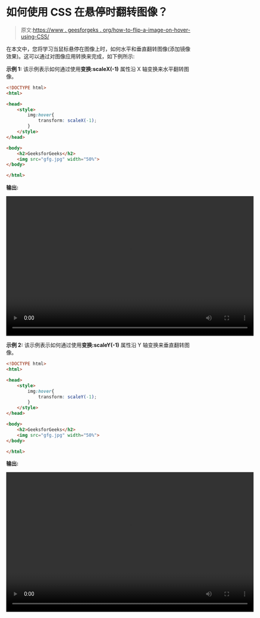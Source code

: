 # 如何使用 CSS 在悬停时翻转图像？

> 原文:[https://www . geesforgeks . org/how-to-flip-a-image-on-hover-using-CSS/](https://www.geeksforgeeks.org/how-to-flip-an-image-on-hover-using-css/)

在本文中，您将学习当鼠标悬停在图像上时，如何水平和垂直翻转图像(添加镜像效果)。这可以通过对图像应用转换来完成，如下例所示:

**示例 1:** 该示例表示如何通过使用**变换:scaleX(-1)** 属性沿 X 轴变换来水平翻转图像。

```html
<!DOCTYPE html>
<html>

<head>
    <style>
        img:hover{
            transform: scaleX(-1);
        }
    </style>
</head>

<body>
    <h2>GeeksforGeeks</h2>
    <img src="gfg.jpg" width="50%">
</body>

</html>
```

**输出:**

<video class="wp-video-shortcode" id="video-434023-1" width="665" height="375" preload="metadata" controls=""><source type="video/mp4" src="https://media.geeksforgeeks.org/wp-content/uploads/20200612220316/6.1-final.mp4?_=1">[https://media.geeksforgeeks.org/wp-content/uploads/20200612220316/6.1-final.mp4](https://media.geeksforgeeks.org/wp-content/uploads/20200612220316/6.1-final.mp4)</video>

**示例 2:** 该示例表示如何通过使用**变换:scaleY(-1)** 属性沿 Y 轴变换来垂直翻转图像。

```html
<!DOCTYPE html>
<html>

<head>
    <style>
        img:hover{
            transform: scaleY(-1);
        }
    </style>
</head>

<body>
    <h2>GeeksforGeeks</h2>
    <img src="gfg.jpg" width="50%">
</body>

</html>
```

**输出:**

<video class="wp-video-shortcode" id="video-434023-2" width="665" height="375" preload="metadata" controls=""><source type="video/mp4" src="https://media.geeksforgeeks.org/wp-content/uploads/20200612220621/6.2-final.mp4?_=2">[https://media.geeksforgeeks.org/wp-content/uploads/20200612220621/6.2-final.mp4](https://media.geeksforgeeks.org/wp-content/uploads/20200612220621/6.2-final.mp4)</video>